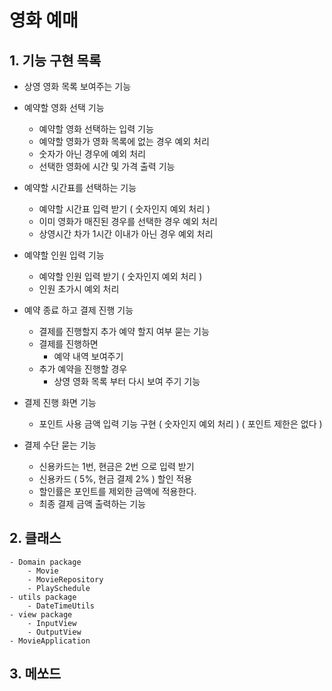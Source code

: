 # 영화 예매

## 1. 기능 구현 목록

- 상영 영화 목록 보여주는 기능

- 예약할 영화 선택 기능
    - 예약할 영화 선택하는 입력 기능
    - 예약할 영화가 영화 목록에 없는 경우 예외 처리
    - 숫자가 아닌 경우에 예외 처리
    - 선택한 영화에 시간 및 가격 출력 기능

- 예약할 시간표를 선택하는 기능
    - 예약할 시간표 입력 받기 ( 숫자인지 예외 처리 )
    - 이미 영화가 매진된 경우를 선택한 경우 예외 처리
    - 상영시간 차가 1시간 이내가 아닌 경우 예외 처리

- 예약할 인원 입력 기능
    - 예약할 인원 입력 받기 ( 숫자인지 예외 처리 )
    - 인원 초가시 예외 처리

- 예약 종료 하고 결제 진행 기능
    - 결제를 진행할지 추가 예약 할지 여부 묻는 기능
    - 결제를 진행하면
        - 예약 내역 보여주기
    - 추가 예약을 진행할 경우
        - 상영 영화 목록 부터 다시 보여 주기 기능

- 결제 진행 화면 기능
    - 포인트 사용 금액 입력 기능 구현 ( 숫자인지 예외 처리 )
    ( 포인트 제한은 없다 )

- 결제 수단 묻는 기능
    - 신용카드는 1번, 현금은 2번 으로 입력 받기
    - 신용카드 ( 5%, 현금 결제 2% ) 할인 적용
    - 할인률은 포인트를 제외한 금액에 적용한다.
    - 최종 결제 금액 출력하는 기능

## 2. 클래스
    - Domain package
        - Movie
        - MovieRepository
        - PlaySchedule
    - utils package
        - DateTimeUtils
    - view package
        - InputView
        - OutputView
    - MovieApplication

## 3. 메쏘드
